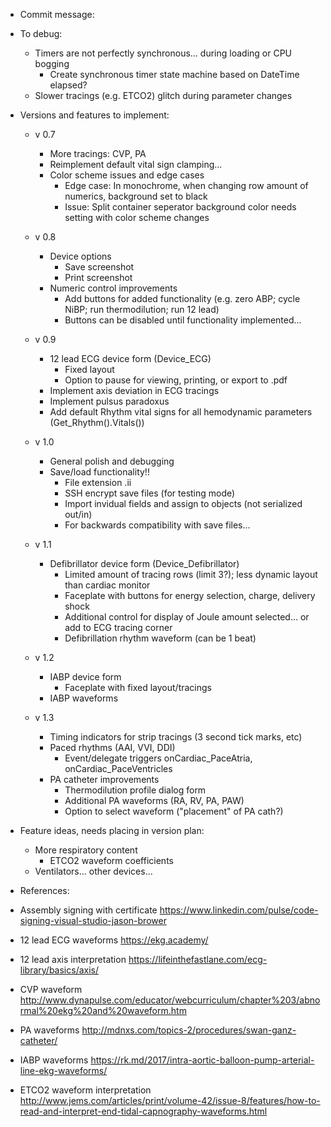 ﻿* Commit message:



* To debug:
	- Timers are not perfectly synchronous... during loading or CPU bogging
		- Create synchronous timer state machine based on DateTime elapsed?
	- Slower tracings (e.g. ETCO2) glitch during parameter changes



* Versions and features to implement:

	- v 0.7
		- More tracings: CVP, PA
		- Reimplement default vital sign clamping...
		- Color scheme issues and edge cases
			- Edge case: In monochrome, when changing row amount of numerics, background set to black
			- Issue: Split container seperator background color needs setting with color scheme changes


	- v 0.8
		- Device options
			- Save screenshot
			- Print screenshot
		- Numeric control improvements
			- Add buttons for added functionality (e.g. zero ABP; cycle NiBP; run thermodilution; run 12 lead)
			* Buttons can be disabled until functionality implemented...


	- v 0.9
		- 12 lead ECG device form (Device_ECG)
			- Fixed layout
			- Option to pause for viewing, printing, or export to .pdf
		- Implement axis deviation in ECG tracings
		- Implement pulsus paradoxus
		- Add default Rhythm vital signs for all hemodynamic parameters (Get_Rhythm().Vitals())


	- v 1.0
		* General polish and debugging
		* Save/load functionality!!
			- File extension .ii
			- SSH encrypt save files (for testing mode)
			- Import invidual fields and assign to objects (not serialized out/in)
			- For backwards compatibility with save files...


	- v 1.1
		- Defibrillator device form (Device_Defibrillator)
			- Limited amount of tracing rows (limit 3?); less dynamic layout than cardiac monitor
			- Faceplate with buttons for energy selection, charge, delivery shock
			- Additional control for display of Joule amount selected... or add to ECG tracing corner
			- Defibrillation rhythm waveform (can be 1 beat)


	- v 1.2
		- IABP device form
			- Faceplate with fixed layout/tracings
		- IABP waveforms


	- v 1.3
		- Timing indicators for strip tracings (3 second tick marks, etc)
		- Paced rhythms (AAI, VVI, DDI)
			- Event/delegate triggers onCardiac_PaceAtria, onCardiac_PaceVentricles
		- PA catheter improvements
			- Thermodilution profile dialog form
			- Additional PA waveforms (RA, RV, PA, PAW)
			- Option to select waveform ("placement" of PA cath?)



* Feature ideas, needs placing in version plan:
	- More respiratory content
		- ETCO2 waveform coefficients
	- Ventilators... other devices...



* References:
- Assembly signing with certificate
	https://www.linkedin.com/pulse/code-signing-visual-studio-jason-brower

- 12 lead ECG waveforms
	https://ekg.academy/
- 12 lead axis interpretation
	https://lifeinthefastlane.com/ecg-library/basics/axis/
- CVP waveform
	http://www.dynapulse.com/educator/webcurriculum/chapter%203/abnormal%20ekg%20and%20waveform.htm
- PA waveforms
	http://mdnxs.com/topics-2/procedures/swan-ganz-catheter/
- IABP waveforms
	https://rk.md/2017/intra-aortic-balloon-pump-arterial-line-ekg-waveforms/
- ETCO2 waveform interpretation
	http://www.jems.com/articles/print/volume-42/issue-8/features/how-to-read-and-interpret-end-tidal-capnography-waveforms.html